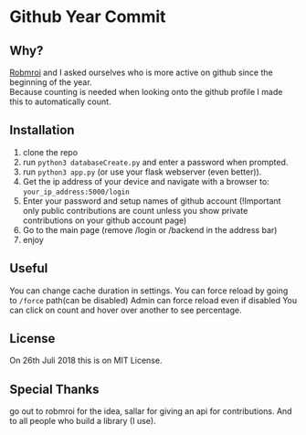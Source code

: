 # Github Year Commit
## Why?
<a href="https://github.com/robmroi03">Robmroi</a> and I asked ourselves who is more active on github since the beginning of the year.<br>
Because counting is needed when looking onto the github profile I made this to automatically count.
## Installation
1. clone the repo
2. run `python3 databaseCreate.py` and enter a password when prompted.
3. run `python3 app.py` (or use your flask webserver (even better)).
4. Get the ip address of your device and navigate with a browser to: `your_ip_address:5000/login`
5. Enter your password and setup names of github account (!Important only public contributions are count unless you show private contributions on your github account page)
6. Go to the main page (remove /login or /backend in the address bar)
7. enjoy
## Useful
You can change cache duration in settings.
You can force reload by going to `/force` path(can be disabled)
Admin can force reload even if disabled
You can click on count and hover over another to see percentage.
## License
On 26th Juli 2018 this is on MIT License.
## Special Thanks
go out to robmroi for the idea, sallar for giving an api for contributions.
And to all people who build a library (I use).
